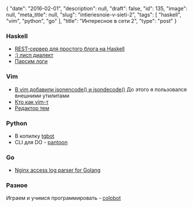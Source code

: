 {
    "date": "2016-02-01",
    "description": null,
    "draft": false,
    "id": 135,
    "image": null,
    "meta_title": null,
    "slug": "intieriesnoie-v-sieti-2",
    "tags": [
        "haskell",
        "vim",
        "python",
        "go"
    ],
    "title": "Интересное в сети 2",
    "type": "post"
}
### Haskell

-	[REST-сервер для простого блога на Haskell](https://habrahabr.ru/post/257491/)
-	[:) лисп диалект](http://emojilisp.com/)
-	[Парсим логи](https://www.schoolofhaskell.com/school/starting-with-haskell/libraries-and-frameworks/text-manipulation/attoparsec)

### Vim

-	[В vim добавили jsonencode() и jsondecode()](https://github.com/vim/vim/commit/520e1e41f35b063ede63b41738c82d6636e78c34) До этого я пользовался внешними утилитами
-	[Кто как vim-т](http://howivim.com/)
-	[Редактор тем](http://mswift42.github.io/themecreator/)

### Python

-	В копилку [tgbot](https://pypi.python.org/pypi/tgbot)
-	CLI для DO - [pantoon](https://pypi.python.org/pypi/pontoon/)

### Go

-	[Nginx access log parser for Golang](https://github.com/satyrius/gonx)

### Разное

Играем и учимся программировать - [colobot](https://github.com/colobot/colobot)

<!--more-->
